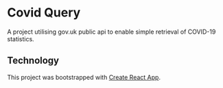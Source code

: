 # Covid Query

A project utilising gov.uk public api to enable simple retrieval of COVID-19 statistics.

## Technology

This project was bootstrapped with [Create React App](https://github.com/facebook/create-react-app).

